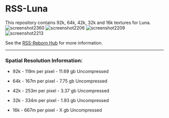 # RSS-Luna
This repository contains 92k, 64k, 42k, 32k and 16k textures for Luna.
![screenshot2360](https://github.com/RSS-Reborn/RSS-Luna/assets/77298148/4f9a2920-5b4f-4793-bc9a-4c5ce3b399f9)
![screenshot2206](https://github.com/RSS-Reborn/RSS-Luna/assets/77298148/e10e13b3-6f82-4e2d-8d96-0756a65be0d2)
![screenshot2209](https://github.com/RSS-Reborn/RSS-Luna/assets/77298148/97c9316a-27fe-45de-a873-ab736e546d20)
![screenshot2213](https://github.com/RSS-Reborn/RSS-Luna/assets/77298148/cc08d012-ac48-4196-a816-665f4a1e6f49)

See the [RSS-Reborn Hub](https://github.com/RSS-Reborn/RSS-Reborn) for more information.


---

### Spatial Resolution Information:

- 92k - 119m per pixel - 11.69 gb Uncompressed

- 64k - 167m per pixel - 7.75 gb Uncompressed

- 42k - 253m per pixel - 3.37 gb Uncompressed

- 32k - 334m per pixel - 1.93 gb Uncompressed

- 16k - 667m per pixel - X gb Uncompressed

